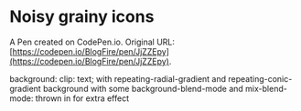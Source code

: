 # Noisy grainy icons

A Pen created on CodePen.io. Original URL: [https://codepen.io/BlogFire/pen/JjZZEpy](https://codepen.io/BlogFire/pen/JjZZEpy).

background: clip: text; with repeating-radial-gradient and repeating-conic-gradient background with some background-blend-mode and mix-blend-mode: thrown in for extra effect